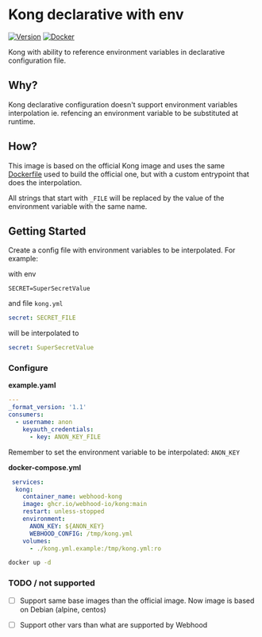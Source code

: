 # Kong declarative with env

[![Version](https://img.shields.io/github/v/tag/webhood-io/kong?label=Latest%20version&sort=semver&style=for-the-badge)](https://github.com/webhood-io/kong/pkgs/container/kong/versions)
[![Docker](https://img.shields.io/github/actions/workflow/status/webhood-io/kong/docker-publish.yml?style=for-the-badge)](https://github.com/webhood-io/kong/actions/workflows/docker-publish.yml)

Kong with ability to reference environment variables in declarative configuration file.

## Why?

Kong declarative configuration doesn't support environment variables interpolation ie. refencing an environment variable to be substituted at runtime.

## How?

This image is based on the official Kong image and uses the same [Dockerfile](https://github.com/Kong/docker-kong/blob/master/build_your_own_images.md) used to build the official one, but with a custom entrypoint that does the interpolation. 

All strings that start with `_FILE` will be replaced by the value of the environment variable with the same name.

## Getting Started

Create a config file with environment variables to be interpolated. For example:

with env

`SECRET=SuperSecretValue`

and file `kong.yml`

```yaml
secret: SECRET_FILE
```

will be interpolated to

```yaml
secret: SuperSecretValue
```

### Configure

**example.yaml**
```yaml
---
_format_version: '1.1'
consumers:
  - username: anon
    keyauth_credentials:
      - key: ANON_KEY_FILE
```

Remember to set the environment variable to be interpolated: `ANON_KEY`

**docker-compose.yml**
```yaml
 services:
  kong:
    container_name: webhood-kong
    image: ghcr.io/webhood-io/kong:main
    restart: unless-stopped
    environment:
      ANON_KEY: ${ANON_KEY}
      WEBHOOD_CONFIG: /tmp/kong.yml
    volumes:
      - ./kong.yml.example:/tmp/kong.yml:ro
```

```bash
docker up -d
```

### TODO / not supported
- [ ] Support same base images than the official image. Now image is based on Debian (alpine, centos)
- [ ] Support other vars than what are supported by Webhood 

